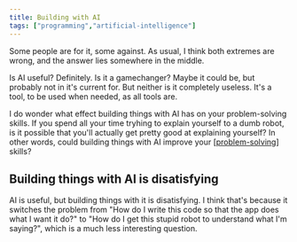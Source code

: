 ```yaml
---
title: Building with AI
tags: ["programming","artificial-intelligence"]
---
```


Some people are for it, some against. As usual, I think both extremes are wrong, and the answer lies somewhere in the middle.

Is AI useful? Definitely. Is it a gamechanger? Maybe it could be, but probably not in it's current for. But neither is it completely useless. It's a tool, to be used when needed, as all tools are.

I do wonder what effect building things with AI has on your problem-solving skills. If you spend all your time tryhing to explain yourself to a dumb robot, is it possible that you'll actually get pretty good at explaining yourself? In other words, could building things with AI improve your [[problem-solving]] skills?

## Building things with AI is disatisfying

AI is useful, but building things with it is disatisfying. I think that's because it switches the problem from "How do I write this code so that the app does what I want it do?" to "How do I get this stupid robot to understand what I'm saying?", which is a much less interesting question.


[//begin]: # "Autogenerated link references for markdown compatibility"
[problem-solving]: problem-solving "Problem Solving"
[//end]: # "Autogenerated link references"